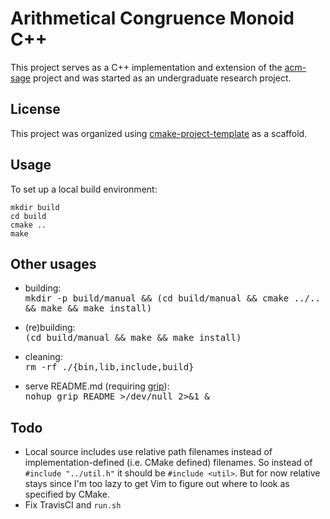 # Arithmetical Congruence Monoid C++

This project serves as a C++ implementation and extension of the
[acm-sage][acm-sage] project and was started as an undergraduate research
project.

## License

This project was organized using [cmake-project-template][cpt] as a scaffold.

## Usage

To set up a local build environment:

```
mkdir build
cd build
cmake ..
make
```

## Other usages

- building:<br/>
<kbd>mkdir -p build/manual && (cd build/manual && cmake ../.. && make && make install)</kbd>

- (re)building:<br/>
<kbd>(cd build/manual && make && make install)</kbd>

- cleaning:<br/>
<kbd>rm -rf ./{bin,lib,include,build}</kbd>

- serve README.md (requiring [grip][grip]):<br/>
<kbd>nohup grip README >/dev/null 2>&1 &</kbd>

## Todo

- Local source includes use relative path filenames instead of
implementation-defined (i.e. CMake defined) filenames. So instead of `#include
"../util.h"` it should be `#include <util>`. But for now relative stays since
I'm too lazy to get Vim to figure out where to look as specified by CMake.
- Fix TravisCI and `run.sh`

[acm-sage]:https://github.com/coneill-math/acm-sage
[cpt]:https://github.com/kigster/cmake-project-template
[grip]:https://github.com/joeyespo/grip
